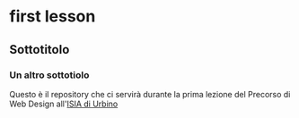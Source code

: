 # first lesson
## Sottotitolo
### Un altro sottotiolo

Questo è il repository che ci servirà durante la prima lezione del Precorso di Web Design all'[ISIA di Urbino](https://isiaurbino.net) 
